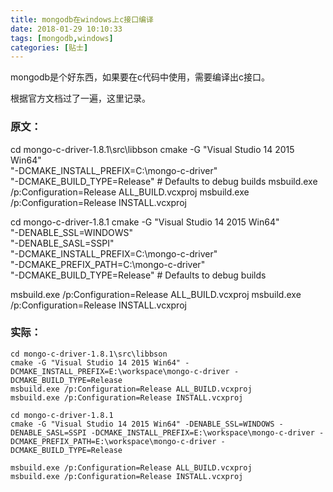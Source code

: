 ```yaml
---
title: mongodb在windows上c接口编译
date: 2018-01-29 10:10:33
tags: [mongodb,windows]
categories: [贴士]
---
```


mongodb是个好东西，如果要在c代码中使用，需要编译出c接口。<!-- more -->

根据官方文档过了一遍，这里记录。

### 原文：

cd mongo-c-driver-1.8.1\src\libbson
cmake -G "Visual Studio 14 2015 Win64" \
  "-DCMAKE_INSTALL_PREFIX=C:\mongo-c-driver" \
  "-DCMAKE_BUILD_TYPE=Release" # Defaults to debug builds
msbuild.exe /p:Configuration=Release ALL_BUILD.vcxproj
msbuild.exe /p:Configuration=Release INSTALL.vcxproj

cd mongo-c-driver-1.8.1
cmake -G "Visual Studio 14 2015 Win64" \
  "-DENABLE_SSL=WINDOWS" \
  "-DENABLE_SASL=SSPI" \
  "-DCMAKE_INSTALL_PREFIX=C:\mongo-c-driver" \
  "-DCMAKE_PREFIX_PATH=C:\mongo-c-driver" \
  "-DCMAKE_BUILD_TYPE=Release" # Defaults to debug builds

msbuild.exe /p:Configuration=Release ALL_BUILD.vcxproj
msbuild.exe /p:Configuration=Release INSTALL.vcxproj

### 实际：

```shell
cd mongo-c-driver-1.8.1\src\libbson
cmake -G "Visual Studio 14 2015 Win64" -DCMAKE_INSTALL_PREFIX=E:\workspace\mongo-c-driver -DCMAKE_BUILD_TYPE=Release
msbuild.exe /p:Configuration=Release ALL_BUILD.vcxproj
msbuild.exe /p:Configuration=Release INSTALL.vcxproj

cd mongo-c-driver-1.8.1
cmake -G "Visual Studio 14 2015 Win64" -DENABLE_SSL=WINDOWS -DENABLE_SASL=SSPI -DCMAKE_INSTALL_PREFIX=E:\workspace\mongo-c-driver -DCMAKE_PREFIX_PATH=E:\workspace\mongo-c-driver -DCMAKE_BUILD_TYPE=Release

msbuild.exe /p:Configuration=Release ALL_BUILD.vcxproj
msbuild.exe /p:Configuration=Release INSTALL.vcxproj
```

